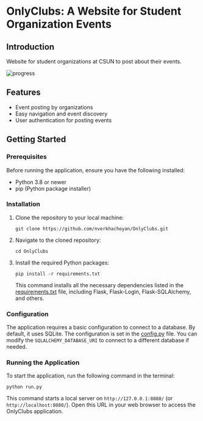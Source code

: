 # OnlyClubs: A Website for Student Organization Events

## Introduction

Website for student organizations at CSUN to post about their events.

![progress](https://github.com/comp380-F/OnlyClubs/assets/23270085/1711c2aa-d249-4d9e-9223-0c900795f8e2)


## Features

- Event posting by organizations
- Easy navigation and event discovery
- User authentication for posting events

## Getting Started

### Prerequisites

Before running the application, ensure you have the following installed:

- Python 3.8 or newer
- pip (Python package installer)

### Installation

1. Clone the repository to your local machine:
   ```
   git clone https://github.com/nverkhachoyan/OnlyClubs.git
   ```
2. Navigate to the cloned repository:
   ```
   cd OnlyClubs
   ```
3. Install the required Python packages:
   ```
   pip install -r requirements.txt
   ```
   This command installs all the necessary dependencies listed in the [requirements.txt](https://github.com/nverkhachoyan/OnlyClubs/blob/main/requirements.txt) file, including Flask, Flask-Login, Flask-SQLAlchemy, and others.

### Configuration

The application requires a basic configuration to connect to a database. By default, it uses SQLite. The configuration is set in the [config.py](https://github.com/nverkhachoyan/OnlyClubs/blob/main/config.py) file. You can modify the `SQLALCHEMY_DATABASE_URI` to connect to a different database if needed.

### Running the Application

To start the application, run the following command in the terminal:

```
python run.py
```

This command starts a local server on `http://127.0.0.1:8080/` (or `http://localhost:8080/`). Open this URL in your web browser to access the OnlyClubs application.
